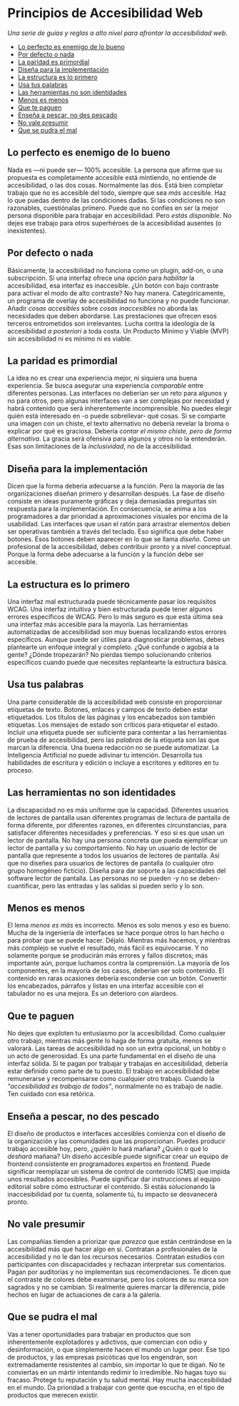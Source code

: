 # Principios de Accesibilidad Web

_Una serie de guías y reglas a alto nivel para afrontar la accesibilidad web._

* [Lo perfecto es enemigo de lo bueno](#lo-perfecto-es-enemigo-de-lo-bueno)
* [Por defecto o nada](#por-defecto-o-nada)
* [La paridad es primordial](#la-paridad-es-primordial)
* [Diseña para la implementación](#diseña-para-la-implementación)
* [La estructura es lo primero](#la-estructura-es-lo-primero)
* [Usa tus palabras](#usa-tus-palabras)
* [Las herramientas no son identidades](#las-herramientas-no-son-identidades)
* [Menos es menos](#menos-es-menos)
* [Que te paguen](#que-te-paguen)
* [Enseña a pescar, no des pescado](#enseña-a-pescar-no-des-pescado)
* [No vale presumir](#no-vale-presumir)
* [Que se pudra el mal](#que-se-pudra-el-mal)

## Lo perfecto es enemigo de lo bueno

Nada es —ni puede ser— 100% accesible. La persona que afirme que su propuesta es completamente accesible está mintiendo, no entiende de accesibilidad, o las dos cosas. Normalmente las dos. Está bien completar trabajo que no es accesible del todo, siempre que sea _más_ accesible. Haz lo que puedas dentro de las condiciones dadas. Si las condiciones no son razonables, cuestiónalas primero. Puede que no confíes en ser la mejor persona disponible para trabajar en accesibilidad. Pero _estás disponible_. No dejes ese trabajo para otros superhéroes de la accesibilidad ausentes (o inexistentes).

## Por defecto o nada

Básicamente, la accesibilidad no funciona como un plugin, add-on, o una subscripción. Si una interfaz ofrece una opción para _habilitar_ la accesibilidad, esa interfaz es inaccesible. ¿Un botón con bajo contraste para activar el modo de alto contraste? No hay manera. Categóricamente, un programa de overlay de accesibilidad no funciona y no puede funcionar. Añadir _cosas accesibles_ sobre _cosas inaccesibles_ no aborda las necesidades que deben abordarse. Las prestaciones que ofrecen esos terceros entrometidos son irrelevantes. Lucha contra la ideología de la accesibilidad _a posteriori_ a toda costa. Un Producto Mínimo y Viable (MVP) sin accesibilidad ni es mínimo ni es viable.

## La paridad es primordial

La idea no es crear una experiencia mejor, ni siquiera una buena experiencia. Se busca asegurar una experiencia _comparable_ entre diferentes personas. Las interfaces no deberían ser un reto para algunos y no para otros, pero algunas interfaces van a ser complejas por necesidad y habrá contenido que será inherentemente incomprensible. No puedes elegir quién está interesado en -o puede sobrellevar- qué cosas. Si se comparte una imagen con un chiste, el texto alternativo no debería revelar la broma o explicar por qué es graciosa. Debería _contar el mismo chiste, pero de forma alternativa_. La gracia será ofensiva para algunos y otros no la entenderán. Esas son limitaciones de la _inclusividad_, no de la accesibilidad.

## Diseña para la implementación

Dicen que la forma debería adecuarse a la función. Pero la mayoría de las organizaciones diseñan primero y desarrollan después. La fase de diseño consiste en ideas puramente gráficas y deja demasiadas preguntas sin respuesta para la implementación. En consecuencia, se anima a los programadores a dar prioridad a aproximaciones visuales por encima de la usabilidad. Las interfaces que usan el ratón para arrastrar elementos deben ser operativas también a través del teclado. Eso significa que debe haber botones. Esos botones deben aparecer en lo que se llama _diseño_. Como un profesional de la accesibilidad, debes contribuir pronto y a nivel conceptual. Porque la forma debe adecuarse a la función y la función debe ser accesible.

## La estructura es lo primero

Una interfaz mal estructurada puede técnicamente pasar los requisitos WCAG. Una interfaz intuitiva y bien estructurada puede tener algunos errores específicos de WCAG. Pero lo más seguro es que esta última sea una interfaz más accesible para la mayoría. Las herramientas automatizadas de accesibilidad son muy buenas localizando estos errores específicos. Aunque puede ser útiles para diagnosticar problemas, debes plantearte un enfoque integral y completo. ¿Qué confunde o agobia a la gente? ¿Dónde tropezarán? No pierdas tiempo solucionando criterios específicos cuando puede que necesites replantearte la estructura básica.

## Usa tus palabras

Una parte considerable de la accesibilidad web consiste en proporcionar etiquetas de texto. Botones, enlaces y campos de texto deben estar etiquetados. Los títulos de las páginas y los encabezados son también etiquetas. Los mensajes de estado son críticos para etiquetar el estado. Incluir una etiqueta puede ser suficiente para contentar a las herramientas de prueba de accesibilidad, pero las _palabras_ de la etiqueta son las que marcan la diferencia. Una buena redacción no se puede automatizar. La Inteligencia Artificial no puede adivinar tu intención. Desarrolla tus habilidades de escritura y edición o incluye a escritores y editores en tu proceso.

## Las herramientas no son identidades

La discapacidad no es más uniforme que la capacidad. Diferentes usuarios de lectores de pantalla usan diferentes programas de lectura de pantalla de forma diferente, por diferentes razones, en diferentes circunstancias, para satisfacer diferentes necesidades y preferencias. Y eso si es que usan un lector de pantalla. No hay una persona concreta que pueda ejemplificar un lector de pantalla y su comportamiento. No hay un usuario de lector de pantalla que represente a todos los usuarios de lectores de pantalla. Así que no diseñes para usuarios de lectores de pantalla (o cualquier otro grupo homogéneo ficticio). Diseña para dar soporte a las capacidades del software lector de pantalla. Las personas no se pueden -y no se deben- cuantificar, pero las entradas y las salidas si pueden serlo y lo son.

## Menos es menos

El lema _menos es más_ es incorrecto. Menos es solo menos y eso es bueno. Mucha de la ingeniería de interfaces se hace porque otros lo han hecho o para probar que se puede hacer. Déjalo. Mientras más hacemos, y mientras más complejo se vuelve el resultado, más fácil es equivocarse. Y no solamente porque se producirán más errores y fallos discretos; más importante aún, porque luchamos contra la comprensión. La mayoría de los componentes, en la mayoría de los casos, deberían ser solo contenido. El contenido en raras ocasiones debería esconderse con un botón. Convertir los encabezados, párrafos y listas en una interfaz accesible con el tabulador no es una mejora. Es un deterioro con alardeos.

## Que te paguen

No dejes que exploten tu entusiasmo por la accesibilidad. Como cualquier otro trabajo, mientras más gente lo haga de forma gratuita, menos se valorará. Las tareas de accesibilidad no son un extra opcional, un hobby o un acto de generosidad. Es una parte fundamental en el diseño de una interfaz sólida. Si te pagan por trabajar y trabajas en accesibilidad, debería estar definido como parte de tu puesto. El trabajo en accesibilidad debe remunerarse y recompensarse como cualquier otro trabajo. Cuando la _"accesibilidad es trabajo de todos"_, normalmente no es trabajo de nadie. Ten cuidado con esa retórica. 

## Enseña a pescar, no des pescado

El diseño de productos e interfaces accesibles comienza con el diseño de la organización y las comunidades que las proporcionan. Puedes producir trabajo accesible hoy, pero, ¿quién lo hará mañana? ¿Quién o qué lo _deshará_ mañana? Un diseño accesible puede significar crear un equipo de frontend consistente en programadores expertos en frontend. Puede significar reemplazar un sistema de control de contenido (CMS) que impida unos resultados accesibles. Puede significar dar instrucciones al equipo editorial sobre cómo estructurar el contenido. Si estás solucionando la inaccesibilidad por tu cuenta, solamente tú, tu impacto se desvanecerá pronto.

## No vale presumir

Las compañías tienden a priorizar que _parezca_ que están centrándose en la accesibilidad más que hacer algo en sí. Contratan a profesionales de la accesibilidad y no le dan los recursos necesarios. Contratan estudios con participantes con discapacidades y rechazan interpretar sus comentarios. Pagan por auditorías y no implementan sus recomendaciones. Te dicen que el contraste de colores debe examinarse, pero los colores de su marca son sagrados y no se cambian. Si realmente quieres marcar la diferencia, pide hechos en lugar de actuaciones de cara a la galería.

## Que se pudra el mal

Vas a tener oportunidades para trabajar en productos que son inherentemente explotadores y adictivos, que comercian con odio y desinformación, o que simplemente hacen el mundo un lugar peor. Ese tipo de productos, y las empresas psicóticas que los engendran, son extremadamente resistentes al cambio, sin importar lo que te digan. No te conviertas en un mártir intentando redimir lo irredimible. No hagas tuyo su fracaso. Protege tu reputación y tu salud mental. Hay mucha inaccesibilidad en el mundo. Da prioridad a trabajar con gente que escucha, en el tipo de productos que merecen existir.
